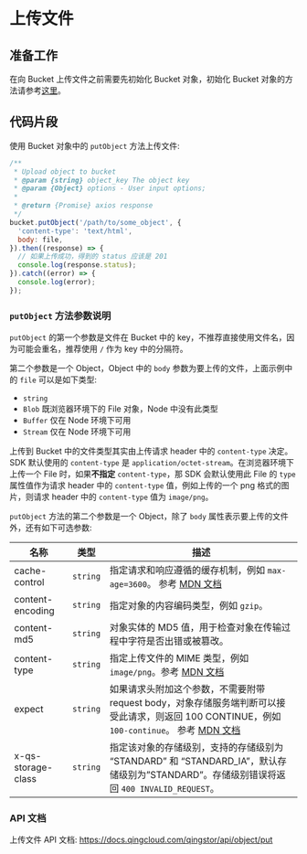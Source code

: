 # 上传文件

## 准备工作

在向 Bucket 上传文件之前需要先初始化 Bucket 对象，初始化 Bucket 对象的方法请参考[这里](./initialize_config_and_qingstor.md)。

## 代码片段

使用 Bucket 对象中的 `putObject` 方法上传文件:

```javascript
/**
 * Upload object to bucket
 * @param {string} object_key The object key
 * @param {Object} options - User input options;
 *
 * @return {Promise} axios response
 */
bucket.putObject('/path/to/some_object', {
  'content-type': 'text/html',
  body: file,
}).then((response) => {
  // 如果上传成功，得到的 status 应该是 201
  console.log(response.status);
}).catch((error) => {
  console.log(error);
});

```

### `putObject` 方法参数说明

`putObject` 的第一个参数是文件在 Bucket 中的 key，不推荐直接使用文件名，因为可能会重名，推荐使用 `/` 作为 key 中的分隔符。

第二个参数是一个 Object，Object 中的 `body` 参数为要上传的文件，上面示例中的 `file` 可以是如下类型:

- `string`
- `Blob` 既浏览器环境下的 File 对象，Node 中没有此类型
- `Buffer` 仅在 Node 环境下可用
- `Stream` 仅在 Node 环境下可用

上传到 Bucket 中的文件类型其实由上传请求 header 中的 `content-type` 决定。SDK 默认使用的 `content-type` 是 `application/octet-stream`。在浏览器环境下上传一个 File 时，如果**不指定** `content-type`，那 SDK 会默认使用此 File 的 `type` 属性值作为请求 header 中的 `content-type` 值，例如上传的一个 png 格式的图片，则请求 header 中的 `content-type` 值为 `image/png`。

`putObject` 方法的第二个参数是一个 Object，除了 `body` 属性表示要上传的文件外，还有如下可选参数:

| 名称               | 类型     | 描述                                                                                                                                                                                                            |
| ------------------ | -------- | --------------------------------------------------------------------------------------------------------------------------------------------------------------------------------------------------------------- |
| cache-control      | `string` | 指定请求和响应遵循的缓存机制，例如 `max-age=3600`。 参考 [MDN 文档](https://developer.mozilla.org/en-US/docs/Web/HTTP/Headers/Cache-Control)                                                                    |
| content-encoding   | `string` | 指定对象的内容编码类型，例如 `gzip`。                                                                                                                                                                           |
| content-md5        | `string` | 对象实体的 MD5 值，用于检查对象在传输过程中字符是否出错或被篡改。                                                                                                                                               |
| content-type       | `string` | 指定上传文件的 MIME 类型，例如 `image/png`。参考 [MDN 文档](https://developer.mozilla.org/en-US/docs/Web/HTTP/Headers/Content-Type)                                                                             |
| expect             | `string` | 如果请求头附加这个参数，不需要附带 request body，对象存储服务端判断可以接受此请求，则返回 100 CONTINUE，例如 `100-continue`。 参考 [MDN 文档](https://developer.mozilla.org/en-US/docs/Web/HTTP/Headers/Expect) |
| x-qs-storage-class | `string` | 指定该对象的存储级别，支持的存储级别为 “STANDARD” 和 “STANDARD_IA”，默认存储级别为”STANDARD”。存储级别错误将返回 `400 INVALID_REQUEST`。                                                                        |

### API 文档

上传文件 API 文档: https://docs.qingcloud.com/qingstor/api/object/put
